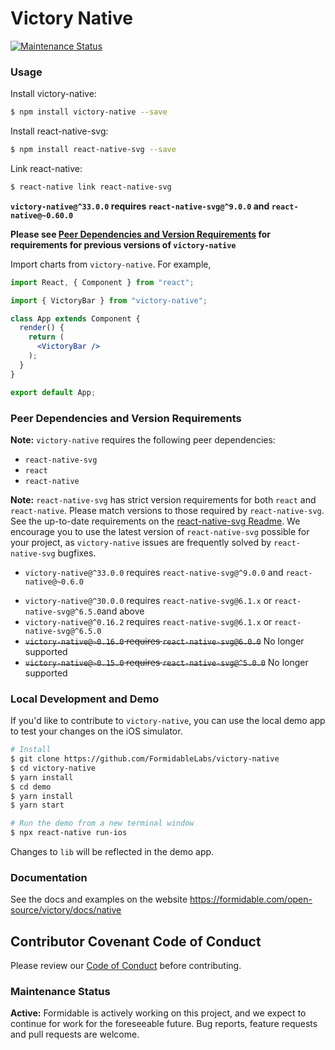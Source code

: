 # Victory Native

[![Maintenance Status][maintenance-image]](#maintenance-status)

### Usage

Install victory-native:
```sh
$ npm install victory-native --save
```

Install react-native-svg:
```sh
$ npm install react-native-svg --save
```

Link react-native:
```sh
$ react-native link react-native-svg
```
**`victory-native@^33.0.0` requires `react-native-svg@^9.0.0` and `react-native@~0.60.0`**

**Please see [Peer Dependencies and Version Requirements](#peer-dependencies-and-version-requirements) for requirements for previous versions of `victory-native`**


Import charts from `victory-native`. For example,

```jsx
import React, { Component } from "react";

import { VictoryBar } from "victory-native";

class App extends Component {
  render() {
    return (
      <VictoryBar />
    );
  }
}

export default App;
```

### Peer Dependencies and Version Requirements

**Note:** `victory-native` requires the following peer dependencies:
  - `react-native-svg`
  - `react`
  - `react-native`

**Note:** `react-native-svg` has strict version requirements for both `react` and `react-native`. Please match versions to those required by `react-native-svg`. See the up-to-date requirements on the [react-native-svg Readme][react-native-svg-readme].
We encourage you to use the latest version of `react-native-svg` possible for your project, as `victory-native` issues are frequently solved by `react-native-svg` bugfixes.

- `victory-native@^33.0.0` requires `react-native-svg@^9.0.0` and `react-native@~0.6.0`
* `victory-native@^30.0.0` requires `react-native-svg@6.1.x`  or `react-native-svg@^6.5.0`and above
* `victory-native@^0.16.2` requires `react-native-svg@6.1.x` or `react-native-svg@^6.5.0`
* ~~`victory-native@~0.16.0` requires `react-native-svg@6.0.0`~~ No longer supported
* ~~`victory-native@~0.15.0` requires `react-native-svg@^5.0.0`~~ No longer supported

### Local Development and Demo

If you'd like to contribute to `victory-native`, you can use the local demo app to test your changes on the iOS simulator.

```sh
# Install
$ git clone https://github.com/FormidableLabs/victory-native
$ cd victory-native
$ yarn install
$ cd demo
$ yarn install
$ yarn start

# Run the demo from a new terminal window
$ npx react-native run-ios
```

Changes to `lib` will be reflected in the demo app.

### Documentation

See the docs and examples on the website https://formidable.com/open-source/victory/docs/native

## Contributor Covenant Code of Conduct

Please review our [Code of Conduct][code] before contributing.


### Maintenance Status

**Active:** Formidable is actively working on this project, and we expect to continue for work for the foreseeable future. Bug reports, feature requests and pull requests are welcome.


[code]: https://github.com/FormidableLabs/builder-victory-component/blob/master/CONTRIBUTING.md#contributor-covenant-code-of-conduct
[victory-native-demo]:https://github.com/FormidableLabs/victory-native-demo
[react-native-svg-readme]: https://github.com/react-native-community/react-native-svg#notice
[maintenance-image]: https://img.shields.io/badge/maintenance-active-green.svg

